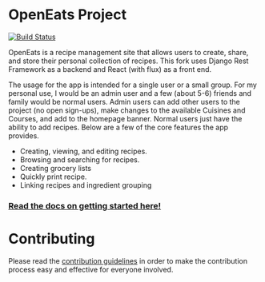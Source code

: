 # OpenEats Project

[![Build Status](https://travis-ci.org/RyanNoelk/OpenEats.svg?branch=master)](https://travis-ci.org/RyanNoelk/OpenEats)

OpenEats is a recipe management site that allows users to create, share, and store their personal collection of recipes. This fork uses Django Rest Framework as a backend and React (with flux) as a front end.

The usage for the app is intended for a single user or a small group. For my personal use, I would be an admin user and a few (about 5-6) friends and family would be normal users. Admin users can add other users to the project (no open sign-ups), make changes to the available Cuisines and Courses, and add to the homepage banner. Normal users just have the ability to add recipes. Below are a few of the core features the app provides.

- Creating, viewing, and editing recipes.
- Browsing and searching for recipes.
- Creating grocery lists
- Quickly print recipe.
- Linking recipes and ingredient grouping

### [Read the docs on getting started here!](https://github.com/RyanNoelk/OpenEats/blob/master/docs/Running_the_App.md)

# Contributing
Please read the [contribution guidelines](https://github.com/RyanNoelk/OpenEats/blob/master/CONTRIBUTING.md) in order to make the contribution process easy and effective for everyone involved.
